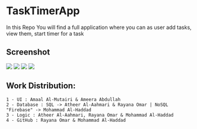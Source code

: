 # TaskTimerApp

In this Repo You will find a full application where you can as user add tasks, view them, start timer for a task

## Screenshot

<img src="https://drive.google.com/file/d/1Dx0apdfrx1mPuPUz2DW7IIhuV-rjOX9k/view?usp=sharing">
<img src="https://drive.google.com/file/d/1S5dhXfq6iSgv4j-qd_Q9odVYFpusg8dk/view?usp=sharing">
<img src="https://drive.google.com/file/d/1Z2KZhhqtn2gyJWv775yyir8mvrETEsrh/view?usp=sharing">
<img src="https://drive.google.com/file/d/1xpkSpQQ2FnkisrNMaX0k9xZ5vvtVoOZp/view?usp=sharing">

## Work Distribution:
    1 - UI : Amaal Al-Mutairi & Ameera Abdullah
    2 - Database : SQL -> Atheer Al-Aahmari & Rayana Omar | NoSQL "Firebase" -> Mohammad Al-Haddad
    3 - Logic : Atheer Al-Aahmari, Rayana Omar & Mohammad Al-Haddad
    4 - GitHub : Rayana Omar & Mohammad Al-Haddad